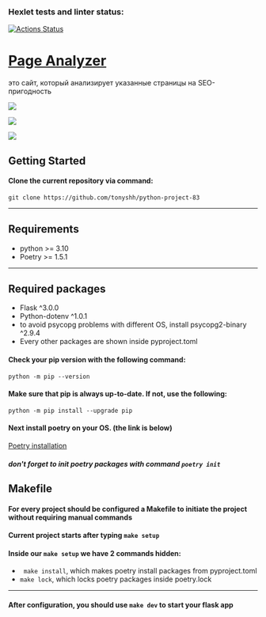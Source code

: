 ### Hexlet tests and linter status:

[![Actions Status](https://github.com/tonyshh/python-project-83/actions/workflows/hexlet-check.yml/badge.svg)](https://github.com/tonyshh/python-project-83/actions)

# [Page Analyzer](https://hexlet-code-jwtk.onrender.com)

это сайт, который анализирует указанные страницы на SEO-пригодность

![](https://cdn2.hexlet.io/store/derivatives/original/5b424cba5ea10b7cfef0bd51ab74d4c6.png)

![](https://cdn2.hexlet.io/derivations/image/original/eyJpZCI6ImI4OTljYTRmNDMyMTVmZWViMTk4MzIxOGYyNzhkNDdjLnBuZyIsInN0b3JhZ2UiOiJjYWNoZSJ9?signature=49835a58ff26000ab22fa23ee14f0c9530b2a066e5ac6db361a3d9575d2756b8)

![](https://cdn2.hexlet.io/derivations/image/original/eyJpZCI6ImM1MDI2MzNmZTBjODUxYTJjMzIxYWI5MWFkNWJhY2Q0LnBuZyIsInN0b3JhZ2UiOiJjYWNoZSJ9?signature=c1d7f4ae3d6f19a532f91a1d558f49f9ed4994c89fbaf5ffc2a5e626db9aa7b8)


## Getting Started

#### Clone the current repository via command:
```git clone https://github.com/tonyshh/python-project-83```

***

## Requirements
* python >= 3.10
* Poetry >= 1.5.1
***

## Required packages
* Flask ^3.0.0
* Python-dotenv  ^1.0.1
* to avoid psycopg problems with different OS, install psycopg2-binary ^2.9.4
* Every other packages are shown inside pyproject.toml

#### Check your pip version with the following command:
```python -m pip --version```

#### Make sure that pip is always up-to-date. If not, use the following:
```python -m pip install --upgrade pip```

#### Next install poetry on your OS. (the link is below)
[Poetry installation](https://python-poetry.org/docs/)
##### don't forget to init poetry packages with command ```poetry init```


## Makefile 
#### For every project should be configured a Makefile to initiate the project without requiring manual commands
#### Current project starts after typing ```make setup```
#### Inside our ```make setup``` we have 2 commands hidden:
* ``` make install```, which makes poetry install packages from pyproject.toml
* ```make lock```, which locks poetry packages inside poetry.lock
***

#### After configuration, you should use ```make dev``` to start your flask app








